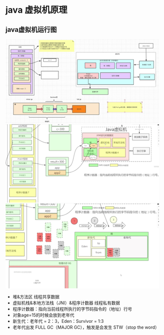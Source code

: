 # java 虚拟机原理

## java虚拟机运行图
![java虚拟机运行图](./java虚拟机.png)
![java虚拟机运行图](虚拟机运行.png)
![java虚拟机运行图](垃圾回收1.png)
- 堆&方法区 线程共享数据
- 虚拟机栈&本地方法栈（JNI）&程序计数器 线程私有数据
- 程序计数器：指向当前线程所执行的字节码指令的（地址）行号 
- 对象age=15的时候会放到老年代
- 新生代：老年代 = 2：3，Eden：Survivor = 1:3
- 老年代出发 FULL GC（MAJOR GC），触发是会发生 STW（stop the word）


